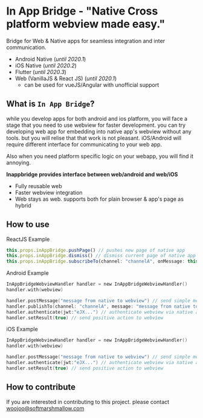 # In App Bridge - "Native Cross platform webview made easy."

Bridge for Web & Native apps for seamless integration and inter communication.

* Android Native (*until 2020.1*)
* iOS Native (*until 2020.2*)
* Flutter (*until 2020.3*)
* Web (VanillaJS & React JS) (*until 2020.1*)
  * can be used for vueJS/Angular with unofficial support



## What is `In App Bridge`?

while you develop apps for both android and ios platform, you will face a stage that you need to use webview for faster development. you can try developing web app for embedding into native app's webview without any tools. but you will relise that that work is not pleasant. iOS/Android will require different interface for communicating to your web app. 

Also when you need platform specific logic on your webapp, you will find it annoying.

**Inappbridge provides interface between web/android and web/iOS**

* Fully reusable web
* Faster webview integration
* Web stays as web. supports both for plain browser & app's page as hybrid



## How to use

ReactJS Example

```typescript
this.props.inAppBridge.pushPage() // pushes new page of native app
this.props.inAppBridge.dismiss() // dismiss current page of native app
this.props.inAppBridge.subscribeTo(channel: "channelA", onMessage: this.handleMessageFromNative)
```



Android Example

```kotlin
InAppBridgeWebviewHandler handler = new InAppBridgeWebviewHandler()
handler.with(webview)

handler.postMessage("message from native to webview") // send simple message to webview
handler.publishTo(channel: "channelA", message: "message from native to webview") // send simple message to webview
handler.authenticate(jwt:"eJX...") // authenticate webview via native app's token
handler.setResult(true) // send positive action to webview
```



iOS Example

```swift
InAppBridgeWebviewHandler handler = new InAppBridgeWebviewHandler()
handler.with(webview)

handler.postMessage("message from native to webview") // send simple message to webview
handler.authenticate(jwt:"eJX...") // authenticate webview via native app's token
handler.setResult(true) // send positive action to webview
```





## How to contribute

If you are interested in contributing to this project. please contact woojoo@softmarshmallow.com